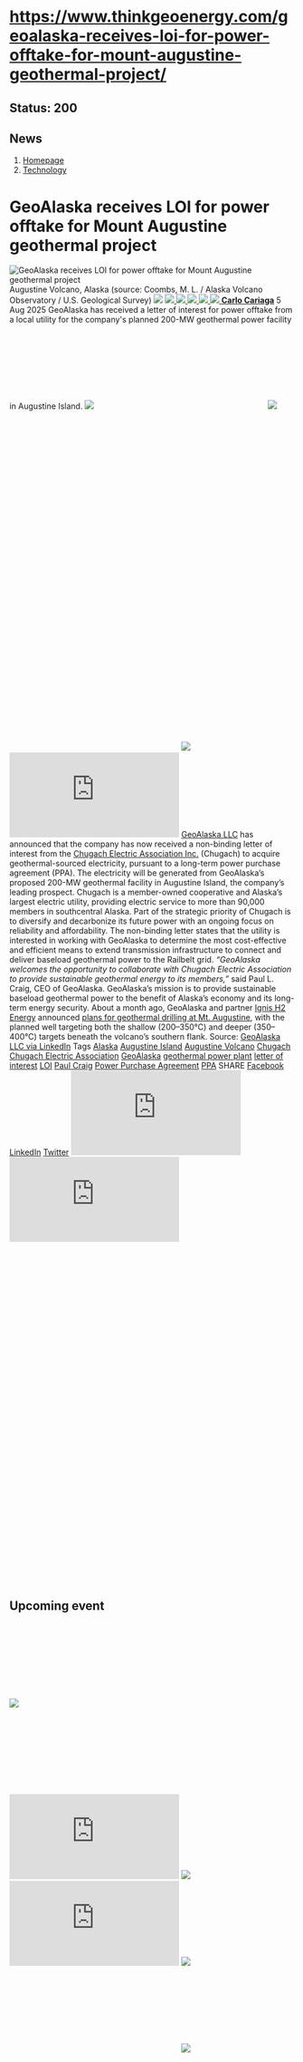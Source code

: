 # https://www.thinkgeoenergy.com/geoalaska-receives-loi-for-power-offtake-for-mount-augustine-geothermal-project/

Status: 200
---

## News
  1. [Homepage](https://www.thinkgeoenergy.com "Homepage")
  2. [Technology](https://www.thinkgeoenergy.com/category/technology/)


# GeoAlaska receives LOI for power offtake for Mount Augustine geothermal project
![GeoAlaska receives LOI for power offtake for Mount Augustine geothermal project](https://www.thinkgeoenergy.com/wp-content/uploads/2024/01/geoalaska-1024x576.jpeg) Augustine Volcano, Alaska (source: Coombs, M. L. / Alaska Volcano Observatory / U.S. Geological Survey)
![](https://www.thinkgeoenergy.com/wp-content/themes/tge/img/email-black-envelope-shape.png)
[ ![](https://www.thinkgeoenergy.com/wp-content/themes/tge/img/printer-tool-or-interface-symbol-for-print-button.png) ](https://www.thinkgeoenergy.com/geoalaska-receives-loi-for-power-offtake-for-mount-augustine-geothermal-project/)
[ ![](https://www.thinkgeoenergy.com/wp-content/themes/tge/img/social_twitter_100.jpg) ](https://x.com/thinkgeoenergy)
[ ![](https://www.thinkgeoenergy.com/wp-content/themes/tge/img/social_linkedin_100.png) ](javascript:void\(0\))
[ ![](https://www.thinkgeoenergy.com/wp-content/themes/tge/img/social_facebook_100.png) ](javascript:void\(0\))
[ ![](https://www.thinkgeoenergy.com/wp-content/uploads/2022/10/Carlo-new-photo-100x100.jpg) ](https://www.thinkgeoenergy.com/author/ccariaga/) [**Carlo Cariaga**](https://www.thinkgeoenergy.com/author/ccariaga/) 5 Aug 2025
GeoAlaska has received a letter of interest for power offtake from a local utility for the company's planned 200-MW geothermal power facility in Augustine Island.
[![](https://ads.thinkgeoenergy.com/images/dca4070464939a2994a515a77c380b1d.jpg)](https://ads.thinkgeoenergy.com/delivery/cl.php?bannerid=104&zoneid=38&sig=f79e1f308a08e7f3fa2725a083b0d3bc40b8650dbb1914d4332a8185b9ccc243&oadest=http%3A%2F%2Fexergy-orc.com%2F%3F%26utm_source%3Dthink%2Bgeo%2Benergy%26utm_medium%3Ddisplay%26utm_campaign%3Dthink%2Bgeo%2Benergy%2Bwebsite%2Badvertising)
![](https://ads.thinkgeoenergy.com/delivery/lg.php?bannerid=104&campaignid=1&zoneid=38&loc=https%3A%2F%2Fwww.thinkgeoenergy.com%2Fgeoalaska-receives-loi-for-power-offtake-for-mount-augustine-geothermal-project%2F&cb=1ebaf8a699)
[![](https://ads.thinkgeoenergy.com/images/4a3e2b3141477f469c9a365f6184a480.png)](https://ads.thinkgeoenergy.com/delivery/cl.php?bannerid=311&zoneid=39&sig=b3b3d564f7cfc242743c8edd9b7152f22a78ac6197d7f92e4cc0e73ca373289a&oadest=https%3A%2F%2Fwww.orcan-energy.com%2Fen%2F%3F%26utm_source%3Dthink%2Bgeo%2Benergy%26utm_medium%3Ddisplay%26utm_campaign%3Dthink%2Bgeo%2Benergy%2Bwebsite%2Badvertising)
![](https://ads.thinkgeoenergy.com/delivery/lg.php?bannerid=311&campaignid=1&zoneid=39&loc=https%3A%2F%2Fwww.thinkgeoenergy.com%2Fgeoalaska-receives-loi-for-power-offtake-for-mount-augustine-geothermal-project%2F&cb=8672a48e80)
[![](https://ads.thinkgeoenergy.com/delivery/avw.php?zoneid=144&cb=1&n=a886266d)](https://ads.thinkgeoenergy.com/delivery/ck.php?n=a886266d&cb=1)
[![](https://ads.thinkgeoenergy.com/delivery/avw.php?zoneid=34&cb=1&n=a62ebb80)](https://ads.thinkgeoenergy.com/delivery/ck.php?n=a62ebb80&cb=1)
[![](https://ads.thinkgeoenergy.com/delivery/avw.php?zoneid=10&cb=1&n=ada237ed)](https://ads.thinkgeoenergy.com/delivery/ck.php?n=ada237ed&cb=1)
[![](https://ads.thinkgeoenergy.com/images/7e7c5bb8120b56faf9b98b6dd42a99e2.jpg)](https://ads.thinkgeoenergy.com/delivery/cl.php?bannerid=344&zoneid=136&sig=389321ea0439c998e1c90556efa5afb39da14ba04d90740966d794f512de5dbc&oadest=https%3A%2F%2Fwww.slb.com%2Fproducts-and-services%2Fscaling-new-energy-systems%2Fgeothermal%2Fgeothermal-consulting-services%3Futm_medium%3Dpaid%26utm_term%3Dbanner-ad%26utm_campaign%3D2025-geothermex-consulting-services-awareness)
![](https://ads.thinkgeoenergy.com/delivery/lg.php?bannerid=344&campaignid=1&zoneid=136&loc=https%3A%2F%2Fwww.thinkgeoenergy.com%2Fgeoalaska-receives-loi-for-power-offtake-for-mount-augustine-geothermal-project%2F&cb=03df59d046)
[GeoAlaska LLC](https://geoalaska.wixsite.com/geoalaska) has announced that the company has now received a non-binding letter of interest from the [Chugach Electric Association Inc.](https://www.chugachelectric.com/) (Chugach) to acquire geothermal-sourced electricity, pursuant to a long-term power purchase agreement (PPA). The electricity will be generated from GeoAlaska’s proposed 200-MW geothermal facility in Augustine Island, the company’s leading prospect.
Chugach is a member-owned cooperative and Alaska’s largest electric utility, providing electric service to more than 90,000 members in southcentral Alaska. Part of the strategic priority of Chugach is to diversify and decarbonize its future power with an ongoing focus on reliability and affordability.
The non-binding letter states that the utility is interested in working with GeoAlaska to determine the most cost-effective and efficient means to extend transmission infrastructure to connect and deliver baseload geothermal power to the Railbelt grid.
_“GeoAlaska welcomes the opportunity to collaborate with Chugach Electric Association to provide sustainable geothermal energy to its members,”_ said Paul L. Craig, CEO of GeoAlaska. GeoAlaska’s mission is to provide sustainable baseload geothermal power to the benefit of Alaska’s economy and its long-term energy security.
About a month ago, GeoAlaska and partner [Ignis H2 Energy](https://ignisenergy.com/) announced [plans for geothermal drilling at Mt. Augustine](https://www.thinkgeoenergy.com/geoalaska-to-start-geothermal-drilling-in-augustine-island-alaska/), with the planned well targeting both the shallow (200–350°C) and deeper (350–400°C) targets beneath the volcano’s southern flank.
Source: [GeoAlaska LLC via LinkedIn](https://www.linkedin.com/posts/geoalaska_loi-to-acquire-geothermal-power-from-mount-activity-7358176732627062785-Wyvs)
Tags
[Alaska](https://www.thinkgeoenergy.com/tag/alaska/) [Augustine Island](https://www.thinkgeoenergy.com/tag/augustine-island/) [Augustine Volcano](https://www.thinkgeoenergy.com/tag/augustine-volcano/) [Chugach](https://www.thinkgeoenergy.com/tag/chugach/) [Chugach Electric Association](https://www.thinkgeoenergy.com/tag/chugach-electric-association/) [GeoAlaska](https://www.thinkgeoenergy.com/tag/geoalaska/) [geothermal power plant](https://www.thinkgeoenergy.com/tag/geothermal-power-plant/) [letter of interest](https://www.thinkgeoenergy.com/tag/letter-of-interest/) [LOI](https://www.thinkgeoenergy.com/tag/loi/) [Paul Craig](https://www.thinkgeoenergy.com/tag/paul-craig/) [Power Purchase Agreement](https://www.thinkgeoenergy.com/tag/power-purchase-agreement/) [PPA](https://www.thinkgeoenergy.com/tag/ppa/)
SHARE
[Facebook](javascript:void\(0\))
[LinkedIn](javascript:void\(0\))
[Twitter](javascript:void\(0\))
[![](https://ads.thinkgeoenergy.com/delivery/avw.php?zoneid=40&cb=1&n=af91e151)](https://ads.thinkgeoenergy.com/delivery/ck.php?n=af91e151&cb=1)
[![](https://ads.thinkgeoenergy.com/delivery/avw.php?zoneid=41&cb=1&n=a7dfda8b)](https://ads.thinkgeoenergy.com/delivery/ck.php?n=a7dfda8b&cb=1)
[![](https://ads.thinkgeoenergy.com/delivery/avw.php?zoneid=147&cb=1&n=a90740cd)](https://ads.thinkgeoenergy.com/delivery/ck.php?n=a90740cd&cb=1)
[![](https://ads.thinkgeoenergy.com/delivery/avw.php?zoneid=21&cb=1&n=a02718af)](https://ads.thinkgeoenergy.com/delivery/ck.php?n=a02718af&cb=1)
[![](https://ads.thinkgeoenergy.com/delivery/avw.php?zoneid=22&cb=1&n=af71fb28)](https://ads.thinkgeoenergy.com/delivery/ck.php?n=af71fb28&cb=1)
[![](https://ads.thinkgeoenergy.com/delivery/avw.php?zoneid=23&cb=1&n=a4159bf3)](https://ads.thinkgeoenergy.com/delivery/ck.php?n=a4159bf3&cb=1)
## Upcoming event
[![](https://www.thinkgeoenergy.com/geoalaska-receives-loi-for-power-offtake-for-mount-augustine-geothermal-project/)](https://www.thinkgeoenergy.com/geoalaska-receives-loi-for-power-offtake-for-mount-augustine-geothermal-project/)
[![](https://ads.thinkgeoenergy.com/delivery/avw.php?zoneid=35&cb=1&n=ac8caac7)](https://ads.thinkgeoenergy.com/delivery/ck.php?n=ac8caac7&cb=1)
[![](https://ads.thinkgeoenergy.com/delivery/avw.php?zoneid=36&cb=1&n=a19b6bc8)](https://ads.thinkgeoenergy.com/delivery/ck.php?n=a19b6bc8&cb=1)
[![](https://ads.thinkgeoenergy.com/delivery/avw.php?zoneid=37&cb=1&n=ae3fd23e)](https://ads.thinkgeoenergy.com/delivery/ck.php?n=ae3fd23e&cb=1)
[![](https://ads.thinkgeoenergy.com/images/476eb28404bc7209c844fbfbd47b5d28.jpg)](https://ads.thinkgeoenergy.com/delivery/cl.php?bannerid=35&zoneid=2&sig=a917c6c0f2e3da26dbab140583e33f79f4282700f22311e51efeddd8c441792a&oadest=http%3A%2F%2Fexergy-orc.com%2F%3F%26utm_source%3Dthink%2Bgeo%2Benergy%26utm_medium%3Ddisplay%26utm_campaign%3Dthink%2Bgeo%2Benergy%2Bwebsite%2Badvertising)
![](https://ads.thinkgeoenergy.com/delivery/lg.php?bannerid=35&campaignid=1&zoneid=2&loc=https%3A%2F%2Fwww.thinkgeoenergy.com%2Fgeoalaska-receives-loi-for-power-offtake-for-mount-augustine-geothermal-project%2F&cb=adab38c848)
[![](https://ads.thinkgeoenergy.com/images/a62b7481c7116f0aac3d58406ab9fb81.png)](https://ads.thinkgeoenergy.com/delivery/cl.php?bannerid=310&zoneid=3&sig=b88a8bde13e9b9d2a9b95000271f9f6e7b2a7129c09729a3226591ce0274baaf&oadest=https%3A%2F%2Fwww.orcan-energy.com%2Fen%2F%3F%26utm_source%3Dthink%2Bgeo%2Benergy%26utm_medium%3Ddisplay%26utm_campaign%3Dthink%2Bgeo%2Benergy%2Bwebsite%2Badvertising)
![](https://ads.thinkgeoenergy.com/delivery/lg.php?bannerid=310&campaignid=1&zoneid=3&loc=https%3A%2F%2Fwww.thinkgeoenergy.com%2Fgeoalaska-receives-loi-for-power-offtake-for-mount-augustine-geothermal-project%2F&cb=112c0f34bd)
[![](https://ads.thinkgeoenergy.com/images/0e10b6913875ac647e4efda896a463fd.jpg)](https://ads.thinkgeoenergy.com/delivery/cl.php?bannerid=343&zoneid=135&sig=da665187dcfafa7fb1e532b32d330868e2d71fa7ea128dc6ab851700129ef51c&oadest=https%3A%2F%2Fwww.slb.com%2Fproducts-and-services%2Fscaling-new-energy-systems%2Fgeothermal%2Fgeothermal-consulting-services%3Futm_medium%3Dpaid%26utm_term%3Dbanner-ad%26utm_campaign%3D2025-geothermex-consulting-services-awareness)
![](https://ads.thinkgeoenergy.com/delivery/lg.php?bannerid=343&campaignid=1&zoneid=135&loc=https%3A%2F%2Fwww.thinkgeoenergy.com%2Fgeoalaska-receives-loi-for-power-offtake-for-mount-augustine-geothermal-project%2F&cb=75953d8b0b)
[![](https://ads.thinkgeoenergy.com/delivery/avw.php?zoneid=12&cb=1&n=a5182671)](https://ads.thinkgeoenergy.com/delivery/ck.php?n=a5182671&cb=1)
[![](https://ads.thinkgeoenergy.com/delivery/avw.php?zoneid=13&cb=1&n=a2c2aee1)](https://ads.thinkgeoenergy.com/delivery/ck.php?n=a2c2aee1&cb=1)
[![](https://ads.thinkgeoenergy.com/delivery/avw.php?zoneid=146&cb=1&n=a962a961)](https://ads.thinkgeoenergy.com/delivery/ck.php?n=a962a961&cb=1)
[![](https://ads.thinkgeoenergy.com/images/b2d37bc1f3a527628eaa8da73d21b04b.jpg)](https://ads.thinkgeoenergy.com/delivery/cl.php?bannerid=299&zoneid=148&sig=2233177e813097d19db2b291bfe270ff094861549c2805cb616fb1ee6e2dffc0&oadest=https%3A%2F%2Finco-drilling.com%2F%3F%26utm_source%3Dthink%2Bgeo%2Benergy%26utm_medium%3Ddisplay%26utm_campaign%3Dthink%2Bgeo%2Benergy%2Bwebsite%2Badvertising)
![](https://ads.thinkgeoenergy.com/delivery/lg.php?bannerid=299&campaignid=1&zoneid=148&loc=https%3A%2F%2Fwww.thinkgeoenergy.com%2Fgeoalaska-receives-loi-for-power-offtake-for-mount-augustine-geothermal-project%2F&cb=5e4eba4ff4)
[![](https://ads.thinkgeoenergy.com/images/e7ebde4d5266b5e376df11bd37a43e9c.jpg)](https://ads.thinkgeoenergy.com/delivery/cl.php?bannerid=300&zoneid=149&sig=1eaf5ad35af15910acd4493452cce8545c2639550551eb67a44c40a5a4b0ceac&oadest=https%3A%2F%2Finco-drilling.com%2F%3F%26utm_source%3Dthink%2Bgeo%2Benergy%26utm_medium%3Ddisplay%26utm_campaign%3Dthink%2Bgeo%2Benergy%2Bwebsite%2Badvertising)
![](https://ads.thinkgeoenergy.com/delivery/lg.php?bannerid=300&campaignid=1&zoneid=149&loc=https%3A%2F%2Fwww.thinkgeoenergy.com%2Fgeoalaska-receives-loi-for-power-offtake-for-mount-augustine-geothermal-project%2F&cb=48840fb208)
[![](https://ads.thinkgeoenergy.com/images/c05bbc71b38e913aaddba397f8e88435.gif)](https://ads.thinkgeoenergy.com/delivery/cl.php?bannerid=314&zoneid=150&sig=c88236cc6eca61c691af98066fcf5de828a9bd6b33f84708c43607b27f74ce70&oadest=https%3A%2F%2Fstrydefurther.com%2Findustries%2Flow-cost-low-environmental-impact-exploration-and-monitoring-solutions-for-geothermal-energy-production-2%3F%26utm_source%3Dthink%2Bgeo%2Benergy%26utm_medium%3Ddisplay%26utm_campaign%3Dthink%2Bgeo%2Benergy%2Bwebsite%2Badvertising)
![](https://ads.thinkgeoenergy.com/delivery/lg.php?bannerid=314&campaignid=1&zoneid=150&loc=https%3A%2F%2Fwww.thinkgeoenergy.com%2Fgeoalaska-receives-loi-for-power-offtake-for-mount-augustine-geothermal-project%2F&cb=5f3103f62a)
[![](https://ads.thinkgeoenergy.com/images/8a5a96ea04a2c1fe06a37e11acd687e2.gif)](https://ads.thinkgeoenergy.com/delivery/cl.php?bannerid=315&zoneid=151&sig=5ee8f7a3d59fa5621b76adae024389ccd468674329b65928694e5f0be9840501&oadest=https%3A%2F%2Fstrydefurther.com%2Findustries%2Flow-cost-low-environmental-impact-exploration-and-monitoring-solutions-for-geothermal-energy-production-2%3F%26utm_source%3Dthink%2Bgeo%2Benergy%26utm_medium%3Ddisplay%26utm_campaign%3Dthink%2Bgeo%2Benergy%2Bwebsite%2Badvertising)
![](https://ads.thinkgeoenergy.com/delivery/lg.php?bannerid=315&campaignid=1&zoneid=151&loc=https%3A%2F%2Fwww.thinkgeoenergy.com%2Fgeoalaska-receives-loi-for-power-offtake-for-mount-augustine-geothermal-project%2F&cb=5c40de2ffb)
### Check out the latest Industry Events & Conferences
[Go to Events](https://www.thinkgeoenergy.com/events)
## Related News
[ ![Texas Railroad Commission finalizes regulations on shallow geothermal injection wells](https://www.thinkgeoenergy.com/wp-content/uploads/2021/03/Houston_Texas-400x267.png) 25 Sep 2025 Texas Railroad Commission finalizes regulations on shallow geothermal injection wells ](https://www.thinkgeoenergy.com/texas-railroad-commission-finalizes-regulations-on-shallow-geothermal-injection-wells/)
SHARE
![](https://www.thinkgeoenergy.com/geoalaska-receives-loi-for-power-offtake-for-mount-augustine-geothermal-project/) ![](https://www.thinkgeoenergy.com/geoalaska-receives-loi-for-power-offtake-for-mount-augustine-geothermal-project/) ![](https://www.thinkgeoenergy.com/geoalaska-receives-loi-for-power-offtake-for-mount-augustine-geothermal-project/) ![](https://www.thinkgeoenergy.com/geoalaska-receives-loi-for-power-offtake-for-mount-augustine-geothermal-project/)
[ ![Quaise holds public demonstration of millimeter wave technology for geothermal drilling](https://www.thinkgeoenergy.com/wp-content/uploads/2025/09/QuaiseEnergy9.17-400x267.jpg) 22 Sep 2025 Quaise holds public demonstration of millimeter wave technology for geothermal drilling ](https://www.thinkgeoenergy.com/quaise-holds-public-demonstration-of-millimeter-wave-technology-for-geothermal-drilling/)
SHARE
![](https://www.thinkgeoenergy.com/geoalaska-receives-loi-for-power-offtake-for-mount-augustine-geothermal-project/) ![](https://www.thinkgeoenergy.com/geoalaska-receives-loi-for-power-offtake-for-mount-augustine-geothermal-project/) ![](https://www.thinkgeoenergy.com/geoalaska-receives-loi-for-power-offtake-for-mount-augustine-geothermal-project/) ![](https://www.thinkgeoenergy.com/geoalaska-receives-loi-for-power-offtake-for-mount-augustine-geothermal-project/)
[ ![Zanskar validates AI-based discovery method with drilling at Pumpernickel geothermal site, Nevada](https://www.thinkgeoenergy.com/wp-content/uploads/2025/09/Pumpernickel-Zanskar-400x267.jpg) 19 Sep 2025 Zanskar validates AI-based discovery method with drilling at Pumpernickel geothermal site, Nevada ](https://www.thinkgeoenergy.com/zanskar-validates-ai-based-discovery-method-with-drilling-at-pumpernickel-geothermal-site-nevada/)
SHARE
![](https://www.thinkgeoenergy.com/geoalaska-receives-loi-for-power-offtake-for-mount-augustine-geothermal-project/) ![](https://www.thinkgeoenergy.com/geoalaska-receives-loi-for-power-offtake-for-mount-augustine-geothermal-project/) ![](https://www.thinkgeoenergy.com/geoalaska-receives-loi-for-power-offtake-for-mount-augustine-geothermal-project/) ![](https://www.thinkgeoenergy.com/geoalaska-receives-loi-for-power-offtake-for-mount-augustine-geothermal-project/)
[ ![Rodatherm raises $38 million Series A funding to support pioneering geothermal technology](https://www.thinkgeoenergy.com/wp-content/uploads/2022/05/Beaver-County-400x225.jpg) 16 Sep 2025 Rodatherm raises $38 million Series A funding to support pioneering geothermal technology ](https://www.thinkgeoenergy.com/rodatherm-raises-38-million-series-a-funding-to-support-pioneering-geothermal-technology/)
SHARE
![](https://www.thinkgeoenergy.com/geoalaska-receives-loi-for-power-offtake-for-mount-augustine-geothermal-project/) ![](https://www.thinkgeoenergy.com/geoalaska-receives-loi-for-power-offtake-for-mount-augustine-geothermal-project/) ![](https://www.thinkgeoenergy.com/geoalaska-receives-loi-for-power-offtake-for-mount-augustine-geothermal-project/) ![](https://www.thinkgeoenergy.com/geoalaska-receives-loi-for-power-offtake-for-mount-augustine-geothermal-project/)
[ ![TEDx talk highlights the global geothermal energy opportunity](https://www.thinkgeoenergy.com/wp-content/uploads/2025/09/Rebecca-Pearce-TEDx-400x225.jpg) 15 Sep 2025 TEDx talk highlights the global geothermal energy opportunity ](https://www.thinkgeoenergy.com/tedx-talk-highlights-the-global-geothermal-energy-opportunity/)
SHARE
![](https://www.thinkgeoenergy.com/geoalaska-receives-loi-for-power-offtake-for-mount-augustine-geothermal-project/) ![](https://www.thinkgeoenergy.com/geoalaska-receives-loi-for-power-offtake-for-mount-augustine-geothermal-project/) ![](https://www.thinkgeoenergy.com/geoalaska-receives-loi-for-power-offtake-for-mount-augustine-geothermal-project/) ![](https://www.thinkgeoenergy.com/geoalaska-receives-loi-for-power-offtake-for-mount-augustine-geothermal-project/)
[ ![BLM Idaho geothermal lease sale nets $4.4 million on nine parcels](https://www.thinkgeoenergy.com/wp-content/uploads/2010/03/RaftRiver_USGeothermal_Idaho-400x300.jpg) 12 Sep 2025 BLM Idaho geothermal lease sale nets $4.4 million on nine parcels ](https://www.thinkgeoenergy.com/blm-idaho-geothermal-lease-sale-nets-4-4-million-on-nine-parcels/)
SHARE
![](https://www.thinkgeoenergy.com/geoalaska-receives-loi-for-power-offtake-for-mount-augustine-geothermal-project/) ![](https://www.thinkgeoenergy.com/geoalaska-receives-loi-for-power-offtake-for-mount-augustine-geothermal-project/) ![](https://www.thinkgeoenergy.com/geoalaska-receives-loi-for-power-offtake-for-mount-augustine-geothermal-project/) ![](https://www.thinkgeoenergy.com/geoalaska-receives-loi-for-power-offtake-for-mount-augustine-geothermal-project/)
[ ![Canadian energy leaders form coalition to accelerate the deployment of deep geothermal](https://www.thinkgeoenergy.com/wp-content/uploads/2025/09/Canadian-coalition-400x300.png) 11 Sep 2025 Canadian energy leaders form coalition to accelerate the deployment of deep geothermal ](https://www.thinkgeoenergy.com/canadian-energy-leaders-form-coalition-to-accelerate-the-deployment-of-deep-geothermal/)
SHARE
![](https://www.thinkgeoenergy.com/geoalaska-receives-loi-for-power-offtake-for-mount-augustine-geothermal-project/) ![](https://www.thinkgeoenergy.com/geoalaska-receives-loi-for-power-offtake-for-mount-augustine-geothermal-project/) ![](https://www.thinkgeoenergy.com/geoalaska-receives-loi-for-power-offtake-for-mount-augustine-geothermal-project/) ![](https://www.thinkgeoenergy.com/geoalaska-receives-loi-for-power-offtake-for-mount-augustine-geothermal-project/)
[ ![Webinar – What 50 Years of Enhanced Geothermal Teaches Us Today, 17-18 September 2025](https://www.thinkgeoenergy.com/wp-content/uploads/2020/10/Enogia_unit_SoultzsousForets_France-400x300.jpg) 10 Sep 2025 Webinar – What 50 Years of Enhanced Geothermal Teaches Us Today, 17-18 September 2025 ](https://www.thinkgeoenergy.com/webinar-what-50-years-of-enhanced-geothermal-teaches-us-today-17-18-september-2025/)
SHARE
![](https://www.thinkgeoenergy.com/geoalaska-receives-loi-for-power-offtake-for-mount-augustine-geothermal-project/) ![](https://www.thinkgeoenergy.com/geoalaska-receives-loi-for-power-offtake-for-mount-augustine-geothermal-project/) ![](https://www.thinkgeoenergy.com/geoalaska-receives-loi-for-power-offtake-for-mount-augustine-geothermal-project/) ![](https://www.thinkgeoenergy.com/geoalaska-receives-loi-for-power-offtake-for-mount-augustine-geothermal-project/)
[ ![GreenFire Energy and TOYO partner to deploy advanced geothermal solutions in Asia Pacific](https://www.thinkgeoenergy.com/wp-content/uploads/2011/06/Hokkaida_geothermalarea_japan-400x300.jpg) 9 Sep 2025 GreenFire Energy and TOYO partner to deploy advanced geothermal solutions in Asia Pacific ](https://www.thinkgeoenergy.com/greenfire-energy-and-toyo-partner-to-deploy-advanced-geothermal-solutions-in-asia-pacific/)
SHARE
![](https://www.thinkgeoenergy.com/geoalaska-receives-loi-for-power-offtake-for-mount-augustine-geothermal-project/) ![](https://www.thinkgeoenergy.com/geoalaska-receives-loi-for-power-offtake-for-mount-augustine-geothermal-project/) ![](https://www.thinkgeoenergy.com/geoalaska-receives-loi-for-power-offtake-for-mount-augustine-geothermal-project/) ![](https://www.thinkgeoenergy.com/geoalaska-receives-loi-for-power-offtake-for-mount-augustine-geothermal-project/)
[ ![CTR and Baker Hughes to collaborate on 500-MW Hell’s Kitchen geothermal power project, California](https://www.thinkgeoenergy.com/wp-content/uploads/2025/09/CTR_DO-Plant_Steam-Testing-400x266.jpg) 9 Sep 2025 CTR and Baker Hughes to collaborate on 500-MW Hell’s Kitchen geothermal power project, Califor ](https://www.thinkgeoenergy.com/ctr-and-baker-hughes-to-collaborate-on-500-mw-hells-kitchen-geothermal-power-project-california/)
SHARE
![](https://www.thinkgeoenergy.com/geoalaska-receives-loi-for-power-offtake-for-mount-augustine-geothermal-project/) ![](https://www.thinkgeoenergy.com/geoalaska-receives-loi-for-power-offtake-for-mount-augustine-geothermal-project/) ![](https://www.thinkgeoenergy.com/geoalaska-receives-loi-for-power-offtake-for-mount-augustine-geothermal-project/) ![](https://www.thinkgeoenergy.com/geoalaska-receives-loi-for-power-offtake-for-mount-augustine-geothermal-project/)
[ ![Webinar – The US DOE Geothermal Technologies Office: Drilling for opportunities, 12 September 2025](https://www.thinkgeoenergy.com/wp-content/uploads/2025/09/2025-09-12-DOE-Lauren-2500-x-1758-px-400x281.jpg) 8 Sep 2025 Webinar – The US DOE Geothermal Technologies Office: Drilling for opportunities, 12 September  ](https://www.thinkgeoenergy.com/webinar-the-us-doe-geothermal-technologies-office-drilling-for-opportunities-12-september-2025/)
SHARE
![](https://www.thinkgeoenergy.com/geoalaska-receives-loi-for-power-offtake-for-mount-augustine-geothermal-project/) ![](https://www.thinkgeoenergy.com/geoalaska-receives-loi-for-power-offtake-for-mount-augustine-geothermal-project/) ![](https://www.thinkgeoenergy.com/geoalaska-receives-loi-for-power-offtake-for-mount-augustine-geothermal-project/) ![](https://www.thinkgeoenergy.com/geoalaska-receives-loi-for-power-offtake-for-mount-augustine-geothermal-project/)
[ ![BLM bids out 13 parcels in California geothermal lease sale for over $2.7 million](https://www.thinkgeoenergy.com/wp-content/uploads/2023/06/Imperial-Valley-400x266.jpg) 5 Sep 2025 BLM bids out 13 parcels in California geothermal lease sale for over $2.7 million ](https://www.thinkgeoenergy.com/blm-bids-out-13-parcels-in-california-geothermal-lease-sale-for-over-2-7-million/)
SHARE
![](https://www.thinkgeoenergy.com/geoalaska-receives-loi-for-power-offtake-for-mount-augustine-geothermal-project/) ![](https://www.thinkgeoenergy.com/geoalaska-receives-loi-for-power-offtake-for-mount-augustine-geothermal-project/) ![](https://www.thinkgeoenergy.com/geoalaska-receives-loi-for-power-offtake-for-mount-augustine-geothermal-project/) ![](https://www.thinkgeoenergy.com/geoalaska-receives-loi-for-power-offtake-for-mount-augustine-geothermal-project/)
[](https://www.thinkgeoenergy.com/geoalaska-receives-loi-for-power-offtake-for-mount-augustine-geothermal-project/) [](https://www.thinkgeoenergy.com/geoalaska-receives-loi-for-power-offtake-for-mount-augustine-geothermal-project/)
[![](https://ads.thinkgeoenergy.com/images/eacfb4973619c36e88404f2b367e4f06.jpg)](https://ads.thinkgeoenergy.com/delivery/cl.php?bannerid=259&zoneid=145&sig=b29592330aee2868e962b21920aed234739ce8009449f8ebb80c20e0ae6a7231&oadest=https%3A%2F%2Fwww.jrgenergy.com%2F%3F%26utm_source%3Dthink%2Bgeo%2Benergy%26utm_medium%3Ddisplay%26utm_campaign%3Dthink%2Bgeo%2Benergy%2Bwebsite%2Badvertising)
![](https://ads.thinkgeoenergy.com/delivery/lg.php?bannerid=259&campaignid=1&zoneid=145&loc=https%3A%2F%2Fwww.thinkgeoenergy.com%2Fgeoalaska-receives-loi-for-power-offtake-for-mount-augustine-geothermal-project%2F&cb=2f849b0c2a)
[![](https://ads.thinkgeoenergy.com/images/41406b95b88864e0758fc238260291b4.jpg)](https://ads.thinkgeoenergy.com/delivery/cl.php?bannerid=261&zoneid=152&sig=7ccc20cb02a155ba32ccf3a8b531d9d17da1a7c711ab999c04b9c70dc64d357c&oadest=https%3A%2F%2Fwww.jrgenergy.com%2F%3F%26utm_source%3Dthink%2Bgeo%2Benergy%26utm_medium%3Ddisplay%26utm_campaign%3Dthink%2Bgeo%2Benergy%2Bwebsite%2Badvertising)
![](https://ads.thinkgeoenergy.com/delivery/lg.php?bannerid=261&campaignid=1&zoneid=152&loc=https%3A%2F%2Fwww.thinkgeoenergy.com%2Fgeoalaska-receives-loi-for-power-offtake-for-mount-augustine-geothermal-project%2F&cb=5a68f0161a)
[![](https://ads.thinkgeoenergy.com/images/d43f23414ac0635c1f8442c9beba9fde.jpg)](https://ads.thinkgeoenergy.com/delivery/cl.php?bannerid=260&zoneid=153&sig=f00735bf447cb3ee92d64f28be388ff23638991acb61e6a64df85105fb87c686&oadest=https%3A%2F%2Fwww.jrgenergy.com%2F%3F%26utm_source%3Dthink%2Bgeo%2Benergy%26utm_medium%3Ddisplay%26utm_campaign%3Dthink%2Bgeo%2Benergy%2Bwebsite%2Badvertising)
![](https://ads.thinkgeoenergy.com/delivery/lg.php?bannerid=260&campaignid=1&zoneid=153&loc=https%3A%2F%2Fwww.thinkgeoenergy.com%2Fgeoalaska-receives-loi-for-power-offtake-for-mount-augustine-geothermal-project%2F&cb=3e807057cd)
[ ![](https://www.thinkgeoenergy.com/wp-content/themes/tge/img/logos/logo.png) ](https://www.thinkgeoenergy.com/geoalaska-receives-loi-for-power-offtake-for-mount-augustine-geothermal-project/)
  * Follow Think GeoEnergy
  * [ ![](https://www.thinkgeoenergy.com/wp-content/themes/tge/img/icons/facebook-icon.png) ](https://www.facebook.com/thinkgeoenergy)
  * [ ![](https://www.thinkgeoenergy.com/wp-content/themes/tge/img/icons/instagram.png) ](https://www.instagram.com/thinkgeoenergy/?hl=en)
  * [ ![](https://www.thinkgeoenergy.com/wp-content/themes/tge/img/icons/in.png) ](http://www.linkedin.com/groups?gid=1960587&trk=myg_ugrp_ovr)
  * [ ![](https://www.thinkgeoenergy.com/wp-content/themes/tge/img/icons/twitter_x_icon.png) ](https://x.com/thinkgeoenergy)
  * [ ![](https://www.thinkgeoenergy.com/wp-content/themes/tge/img/icons/YT.png) ](https://www.youtube.com/channel/UCvRx_SSV897Nm4e7NQbt5vQ)


  * [About Us](https://www.thinkgeoenergy.com/about/)
  * [Terms & Condition](https://www.thinkgeoenergy.com/about/terms-conditions/)
  * [Privacy Policy](https://www.thinkgeoenergy.com/about/privacy-policy/)
  * [Advertisement](https://www.thinkgeoenergy.com/advertisement/)
  * [Our Advertisers](https://www.thinkgeoenergy.com/our-advertisers/)
  * [Support](https://www.thinkgeoenergy.com/support-us/)


### Subscribe to our Newsletter
  * [ENGLISH](https://www.thinkgeoenergy.com/)
  * [EN ESPAÑOL](http://www.piensageotermia.com/)
  * [IN TURKISH](http://www.jeotermalhaberler.com/)


All rights reserved. © ThinkGeoEnergy ehf. 2025 
We use cookies on our website to give you the most relevant experience by remembering your preferences and repeat visits. By clicking “Accept”, you consent to the use of ALL the cookies.
Cookie settings[ACCEPT](https://www.thinkgeoenergy.com/geoalaska-receives-loi-for-power-offtake-for-mount-augustine-geothermal-project/)
Manage consent
Close
#### Privacy Overview
This website uses cookies to improve your experience while you navigate through the website. Out of these, the cookies that are categorized as necessary are stored on your browser as they are essential for the working of basic functionalities of the ...
Necessary 
Necessary
Always Enabled
Necessary cookies are absolutely essential for the website to function properly. This category only includes cookies that ensures basic functionalities and security features of the website. These cookies do not store any personal information. 
Non-necessary 
Non-necessary
Any cookies that may not be particularly necessary for the website to function and is used specifically to collect user personal data via analytics, ads, other embedded contents are termed as non-necessary cookies. It is mandatory to procure user consent prior to running these cookies on your website. 
SAVE & ACCEPT
[ Go to mobile version ](https://www.thinkgeoenergy.com/geoalaska-receives-loi-for-power-offtake-for-mount-augustine-geothermal-project/?amp=1)
